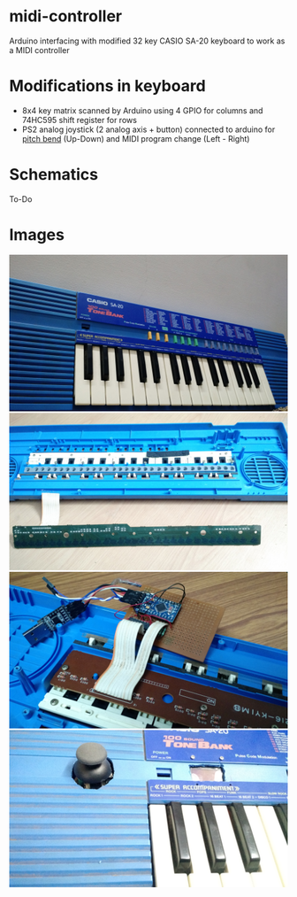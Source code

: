# midi-controller

Arduino interfacing with modified 32 key CASIO SA-20 keyboard to work as a MIDI controller

# Modifications in keyboard

- 8x4 key matrix scanned by Arduino using 4 GPIO for columns and 74HC595 shift register for rows
- PS2 analog joystick (2 analog axis + button) connected to arduino for [pitch bend](https://en.wikipedia.org/wiki/Pitch_wheel) (Up-Down) and MIDI program change (Left - Right)

# Schematics
To-Do

# Images
![SA-20](Photos/SA-20.jpg "SA-20")
![Key matrix PCB](Photos/Key%20matrix%20PCB.jpg "Key matrix PCB")
![Arduino to key matrix](Photos/Arduino%20to%20key%20matrix.jpg "Arduino to key matrix")
![Joystick](Photos/Joystick.jpg "Joystick")
